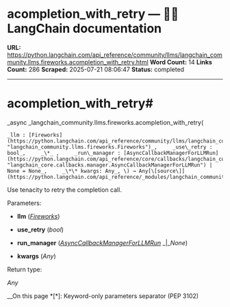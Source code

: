 # acompletion_with_retry — 🦜🔗 LangChain  documentation

**URL:** https://python.langchain.com/api_reference/community/llms/langchain_community.llms.fireworks.acompletion_with_retry.html
**Word Count:** 14
**Links Count:** 286
**Scraped:** 2025-07-21 08:06:47
**Status:** completed

---

# acompletion\_with\_retry\#

_async _langchain\_community.llms.fireworks.acompletion\_with\_retry\(

    _llm : [Fireworks](https://python.langchain.com/api_reference/community/llms/langchain_community.llms.fireworks.Fireworks.html#langchain_community.llms.fireworks.Fireworks "langchain_community.llms.fireworks.Fireworks")_,     _use\_retry : bool_,     _\*_ ,     _run\_manager : [AsyncCallbackManagerForLLMRun](https://python.langchain.com/api_reference/core/callbacks/langchain_core.callbacks.manager.AsyncCallbackManagerForLLMRun.html#langchain_core.callbacks.manager.AsyncCallbackManagerForLLMRun "langchain_core.callbacks.manager.AsyncCallbackManagerForLLMRun") | None = None_,     _\*\* kwargs: Any_, \) → Any[\[source\]](https://python.langchain.com/api_reference/_modules/langchain_community/llms/fireworks.html#acompletion_with_retry)\#     

Use tenacity to retry the completion call.

Parameters:     

  * **llm** \([_Fireworks_](https://python.langchain.com/api_reference/community/llms/langchain_community.llms.fireworks.Fireworks.html#langchain_community.llms.fireworks.Fireworks "langchain_community.llms.fireworks.Fireworks")\)

  * **use\_retry** \(_bool_\)

  * **run\_manager** \([_AsyncCallbackManagerForLLMRun_](https://python.langchain.com/api_reference/core/callbacks/langchain_core.callbacks.manager.AsyncCallbackManagerForLLMRun.html#langchain_core.callbacks.manager.AsyncCallbackManagerForLLMRun "langchain_core.callbacks.manager.AsyncCallbackManagerForLLMRun") _|__None_\)

  * **kwargs** \(_Any_\)

Return type:     

_Any_

__On this page   *[\*]: Keyword-only parameters separator (PEP 3102)